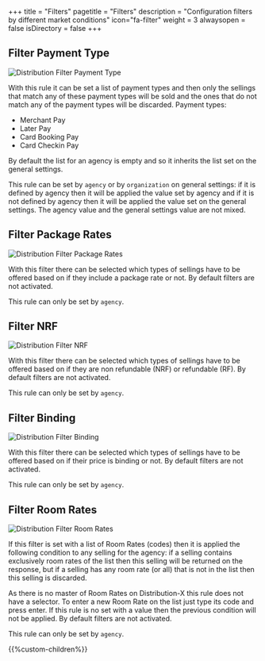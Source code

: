 +++
title = "Filters"
pagetitle = "Filters"
description = "Configuration filters by different market conditions"
icon="fa-filter"
weight = 3
alwaysopen = false
isDirectory = false
+++

## Filter Payment Type

![Distribution Filter Payment Type](./../../../../images/web/distribution_web_filters_paymenttype.jpg "Distribution Filter Payment Type")

With this rule it can be set a list of payment types and then only the sellings that match any of these payment types will be sold and the ones that do not match any of the payment types will be discarded. Payment types:

* Merchant Pay
* Later Pay
* Card Booking Pay
* Card Checkin Pay

By default the list for an agency is empty and so it inherits the list set on the general settings.

This rule can be set by ``agency`` or by `organization` on general settings: if it is defined by agency then it will be applied the value set by agency and if it is not defined by agency then it will be applied the value set on the general settings. The agency value and the general settings value are not mixed.


## Filter Package Rates

![Distribution Filter Package Rates](./../../../../images/web/distribution_web_filters_package.jpg "Distribution Filter Package Rates")

With this filter there can be selected which types of sellings have to be offered based on if they include a package rate or not. By default filters are not activated.

This rule can only be set by ``agency``.


## Filter NRF

![Distribution Filter NRF](./../../../../images/web/distribution_web_filters_refundable.jpg "Distribution Filter NRF")

With this filter there can be selected which types of sellings have to be offered based on if they are non refundable (NRF) or refundable (RF). By default filters are not activated.

This rule can only be set by ``agency``.


## Filter Binding

![Distribution Filter Binding](./../../../../images/web/distribution_web_filters_binding.jpg "Distribution Filter Binding")

With this filter there can be selected which types of sellings have to be offered based on if their price is binding or not. By default filters are not activated.

This rule can only be set by ``agency``.


## Filter Room Rates

![Distribution Filter Room Rates](./../../../../images/web/distribution_web_filters_rate.jpg "Distribution Filter Room Rates")

If this filter is set with a list of Room Rates (codes) then it is applied the following condition to any selling for the agency: if a selling contains exclusively room rates of the list then this selling will be returned on the response, but if a selling has any room rate (or all) that is not in the list then this selling is discarded.

As there is no master of Room Rates on Distribution-X this rule does not have a selector. To enter a new Room Rate on the list just type its code and press enter. If this rule is no set with a value then the previous condition will not be applied. By default filters are not activated.

This rule can only be set by ``agency``.


{{%custom-children%}}